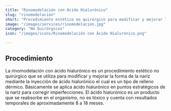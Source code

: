 ```yaml
---
title: "Rinomodelación con Ácido Hialurónico"
slug: "rinomodelacion"
short: "Procedimiento estético no quirúrgico para modificar y mejorar la forma de la nariz mediante la inyección de ácido hialurónico."
image: "/images/services/rinomodelacion.jpg"
category: "No Quirúrgicos"
icon: "/images/icons/Rinomodelación con Ácido Hialurónico.png"

---
```

## Procedimiento
La rinomodelación con ácido hialurónico es un procedimiento estético no quirúrgico que se utiliza para modificar y mejorar la forma de la nariz mediante la inyección de ácido hialurónico el cual es un tipo de relleno dérmico. Básicamente se aplica ácido hialurónico en puntos estratégicos de la nariz para corregir imperfecciones. El ácido hialurónico es un producto que se reabsorbe en el organismo, no es tóxico y cuenta con resultados temporales de aproximadamente 8 a 18 meses.
